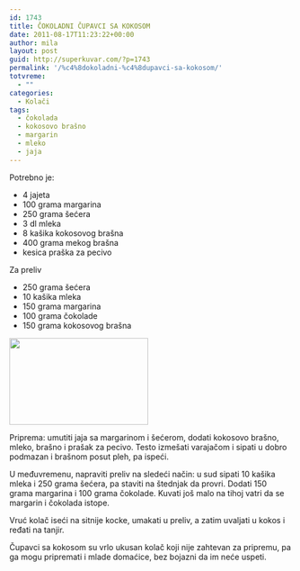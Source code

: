 ```yaml
---
id: 1743
title: ČOKOLADNI ČUPAVCI SA KOKOSOM
date: 2011-08-17T11:23:22+00:00
author: mila
layout: post
guid: http://superkuvar.com/?p=1743
permalink: '/%c4%8dokoladni-%c4%8dupavci-sa-kokosom/'
totvreme:
  - ""
categories:
  - Kolači
tags:
  - čokolada
  - kokosovo brašno
  - margarin
  - mleko
  - jaja
---
```

Potrebno je:

  * 4 jajeta
  * 100 grama margarina
  * 250 grama šećera
  * 3 dl mleka
  * 8 kašika kokosovog brašna
  * 400 grama mekog brašna
  * kesica praška za pecivo

Za preliv

  * 250 grama šećera
  * 10 kašika mleka
  * 150 grama margarina
  * 100 grama čokolade
  * 150 grama kokosovog brašna

<img class="alignnone size-full wp-image-1744" title="cupavcikokos" src="//superkuvar.com/wp-content/uploads/2011/08/cupavcikokos-e1313580187760.jpg" alt="" width="247" height="154" /> 

Priprema: umutiti jaja sa margarinom i šećerom, dodati kokosovo brašno, mleko, brašno i prašak za pecivo. Testo izmešati varajačom i sipati u dobro podmazan i brašnom posut pleh, pa ispeći.

U međuvremenu, napraviti preliv na sledeći način: u sud sipati 10 kašika mleka i 250 grama šećera, pa staviti na štednjak da provri. Dodati 150 grama margarina i 100 grama čokolade. Kuvati još malo na tihoj vatri da se margarin i čokolada istope.

Vruć kolač iseći na sitnije kocke, umakati u preliv, a zatim uvaljati u kokos i ređati na tanjir.

Čupavci sa kokosom su vrlo ukusan kolač koji nije zahtevan za pripremu, pa ga mogu pripremati i mlade domaćice, bez bojazni da im neće uspeti.
